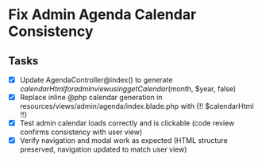 # Fix Admin Agenda Calendar Consistency

## Tasks
- [x] Update AgendaController@index() to generate $calendarHtml for admin view using getCalendar($month, $year, false)
- [x] Replace inline @php calendar generation in resources/views/admin/agenda/index.blade.php with {!! $calendarHtml !!}
- [x] Test admin calendar loads correctly and is clickable (code review confirms consistency with user view)
- [x] Verify navigation and modal work as expected (HTML structure preserved, navigation updated to match user view)
